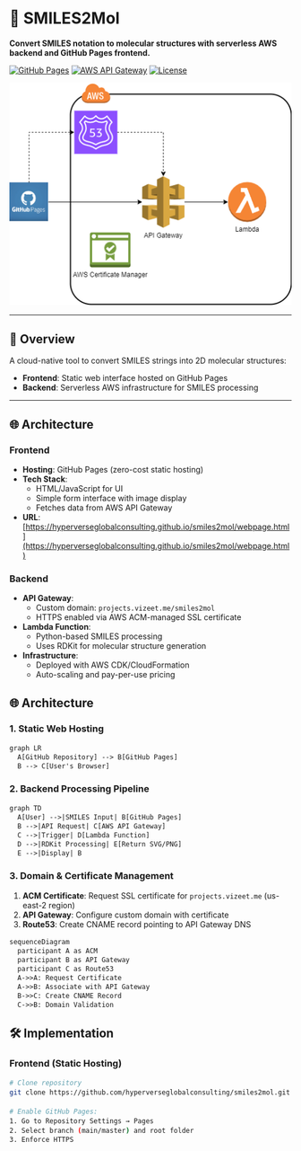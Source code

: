 # 🧪 SMILES2Mol

**Convert SMILES notation to molecular structures with serverless AWS backend and GitHub Pages frontend.**

[![GitHub Pages](https://img.shields.io/badge/GitHub-Pages-blue?logo=github)](https://hyperverseglobalconsulting.github.io/smiles2mol/)
[![AWS API Gateway](https://img.shields.io/badge/Endpoint-API%20Gateway-orange)](https://projects.vizeet.me/smiles2mol)
[![License](https://img.shields.io/badge/License-MIT-green)](LICENSE)

![Architecture Diagram](smiles2mol-arch-diagram.png) <!-- Add your architecture diagram -->

---

## 📖 Overview

A cloud-native tool to convert SMILES strings into 2D molecular structures:
- **Frontend**: Static web interface hosted on GitHub Pages
- **Backend**: Serverless AWS infrastructure for SMILES processing

---

## 🌐 Architecture

### Frontend
- **Hosting**: GitHub Pages (zero-cost static hosting)
- **Tech Stack**:
  - HTML/JavaScript for UI
  - Simple form interface with image display
  - Fetches data from AWS API Gateway
- **URL**: [https://hyperverseglobalconsulting.github.io/smiles2mol/webpage.html](https://hyperverseglobalconsulting.github.io/smiles2mol/webpage.html)

### Backend
- **API Gateway**: 
  - Custom domain: `projects.vizeet.me/smiles2mol`
  - HTTPS enabled via AWS ACM-managed SSL certificate
- **Lambda Function**:
  - Python-based SMILES processing
  - Uses RDKit for molecular structure generation
- **Infrastructure**:
  - Deployed with AWS CDK/CloudFormation
  - Auto-scaling and pay-per-use pricing

## 🌐 Architecture

### 1. Static Web Hosting
```mermaid
graph LR 
  A[GitHub Repository] --> B[GitHub Pages]
  B --> C[User's Browser]
```
### 2. Backend Processing Pipeline
```mermaid
graph TD
  A[User] -->|SMILES Input| B[GitHub Pages]
  B -->|API Request| C[AWS API Gateway]
  C -->|Trigger| D[Lambda Function]
  D -->|RDKit Processing| E[Return SVG/PNG]
  E -->|Display| B
```
### 3. Domain & Certificate Management
1. **ACM Certificate**: Request SSL certificate for `projects.vizeet.me` (us-east-2 region)
2. **API Gateway**: Configure custom domain with certificate
3. **Route53**: Create CNAME record pointing to API Gateway DNS

```mermaid
sequenceDiagram 
  participant A as ACM
  participant B as API Gateway
  participant C as Route53
  A->>A: Request Certificate
  A->>B: Associate with API Gateway
  B->>C: Create CNAME Record
  C->>B: Domain Validation
```

## 🛠️ Implementation

### Frontend (Static Hosting)
```bash
# Clone repository
git clone https://github.com/hyperverseglobalconsulting/smiles2mol.git

# Enable GitHub Pages:
1. Go to Repository Settings → Pages
2. Select branch (main/master) and root folder
3. Enforce HTTPS
